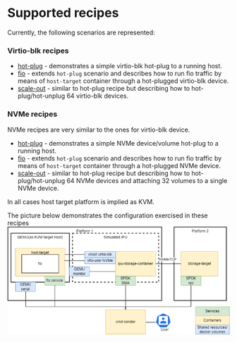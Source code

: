 # Supported recipes
Currently, the following scenarios are represented:

### Virtio-blk recipes
* [hot-plug](./virtio-blk/hot-plug.md) - demonstrates a simple virtio-blk
hot-plug to a running host.
* [fio](./virtio-blk/fio.md) - extends `hot-plug` scenario and describes how to run
fio traffic by means of `host-target` container through a hot-plugged virtio-blk
device.
* [scale-out](./virtio-blk/scale-out.md) - similar to hot-plug recipe but describing
how to hot-plug/hot-unplug 64 virtio-blk devices.

### NVMe recipes
NVMe recipes are very similar to the ones for virtio-blk device.
* [hot-plug](./nvme/hot-plug.md) - demonstrates a simple NVMe device/volume
hot-plug to a running host.
* [fio](./nvme/fio.md) - extends `hot-plug` scenario and describes how to run
fio traffic by means of `host-target` container through a hot-plugged NVMe
device.
* [scale-out](./nvme/scale-out.md) - similar to hot-plug recipe but describing
how to hot-plug/hot-unplug 64 NVMe devices and attaching 32 volumes to a single
NVMe device.


In all cases host target platform is implied as KVM.

The picture below demonstrates the configuration exercised in these recipes
![System configuration for recipes](./system_configuration.png "System configuration for recipes")
